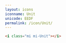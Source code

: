 ```yaml
---
layout: icons
iconname: Unit
unicode: EEDF
permalink: /icon/Unit/
---
```


``` html
<i class="mi mi-Unit"></i>
```
